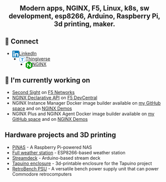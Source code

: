 <h2 align="center">
Modern apps, NGINX, F5, Linux, k8s, sw development, esp8266, Arduino, Raspberry Pi, 3d printing, maker.
</h2> 


## 🤝 Connect

- <img align="left" src="/images/linkedin.svg" alt="L" width="21px"/> <a href="https://www.linkedin.com/in/fabriziofiorucci/" target=_new>LinkedIn</a>
- <img align="left" src="/images/thingiverse.svg" alt="T" width="21px"/> <a href="https://www.thingiverse.com/fiorucci" target=_new>Thingiverse</a>
- <img align="left" src="/images/nginx.svg" alt="N" width="21px"/> <a href="https://www.nginx.com/people/fabrizio-fiorucci/" target=_new>NGINX</a>

## 🔭 I'm currently working on

- [Second Sight](https://github.com/F5Networks/SecondSight) on [F5 Networks](https://github.com/F5Networks)
- [NGINX Declarative API](https://www.github.com/f5devcentral/NGINX-Declarative-API) on [F5 DevCentral](https://github.com/f5devcentral/)
- NGINX Instance Manager Docker image builder available on [my GitHub space](https://github.com/fabriziofiorucci/NGINX-NMS-Docker) and on [NGINX Demos](https://github.com/nginxinc/NGINX-Demos/tree/master/nginx-nms-docker)
- NGINX Plus and NGINX Agent Docker image builder available on [my GitHub space](https://github.com/fabriziofiorucci/NGINX-Plus-with-Agent) and on [NGINX Demos](https://github.com/nginxinc/NGINX-Demos/tree/master/nginx-agent-docker)

## Hardware projects and 3D printing

- [PiNAS](https://github.com/fabriziofiorucci/PiNAS) - A Raspberry Pi-powered NAS
- [Full weather station](https://github.com/fabriziofiorucci/Full-Weather-Station) - ESP8266-based weather station
- [Streamdeck](https://github.com/fabriziofiorucci/Streamdeck) - Arduino-based stream deck
- [Tapuino enclosure](https://github.com/sweetlilmre/tapuino/tree/master/CAD) - 3d-printable enclosure for the Tapuino project
- [RetroBench PSU]([https://github.com/sweetlilmre/tapuino/tree/master/CAD](https://github.com/fabriziofiorucci/RetroBench-PSU)) - A versatile bench power supply unit that can power Commodore retrocomputers 
